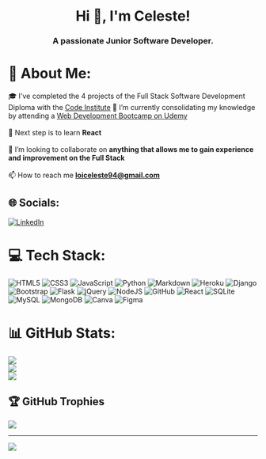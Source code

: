 <h1 align="center">Hi 👋, I'm Celeste!</h1>
<h3 align="center">A passionate Junior Software Developer.</h3>

# 💫 About Me:
🎓 I've completed the 4 projects of the Full Stack Software Development Diploma with the [Code Institute](https://codeinstitute.net/)
🔭 I’m currently consolidating my knowledge by attending a [Web Development Bootcamp on Udemy](https://www.udemy.com/course/the-complete-web-development-bootcamp/)<br><br>
🌱 Next step is to learn **React**<br><br>👯 I’m looking to collaborate on **anything that allows me to gain experience and improvement on the Full Stack**<br><br>📫 How to reach me **loiceleste94@gmail.com**


## 🌐 Socials:
[![LinkedIn](https://img.shields.io/badge/LinkedIn-%230077B5.svg?logo=linkedin&logoColor=white)](https://linkedin.com/in/https://www.linkedin.com/in/celeste-loi-73870a254/) 

# 💻 Tech Stack:
![HTML5](https://img.shields.io/badge/html5-%23E34F26.svg?style=for-the-badge&logo=html5&logoColor=white) ![CSS3](https://img.shields.io/badge/css3-%231572B6.svg?style=for-the-badge&logo=css3&logoColor=white) ![JavaScript](https://img.shields.io/badge/javascript-%23323330.svg?style=for-the-badge&logo=javascript&logoColor=%23F7DF1E) ![Python](https://img.shields.io/badge/python-3670A0?style=for-the-badge&logo=python&logoColor=ffdd54) ![Markdown](https://img.shields.io/badge/markdown-%23000000.svg?style=for-the-badge&logo=markdown&logoColor=white) ![Heroku](https://img.shields.io/badge/heroku-%23430098.svg?style=for-the-badge&logo=heroku&logoColor=white) ![Django](https://img.shields.io/badge/django-%23092E20.svg?style=for-the-badge&logo=django&logoColor=white) ![Bootstrap](https://img.shields.io/badge/bootstrap-%23563D7C.svg?style=for-the-badge&logo=bootstrap&logoColor=white) ![Flask](https://img.shields.io/badge/flask-%23000.svg?style=for-the-badge&logo=flask&logoColor=white) ![jQuery](https://img.shields.io/badge/jquery-%230769AD.svg?style=for-the-badge&logo=jquery&logoColor=white) ![NodeJS](https://img.shields.io/badge/node.js-6DA55F?style=for-the-badge&logo=node.js&logoColor=white) ![GitHub](https://img.shields.io/badge/GitHub-%23121011.svg?style=for-the-badge&logo=github&logoColor=white) ![React](https://img.shields.io/badge/react-%2320232a.svg?style=for-the-badge&logo=react&logoColor=%2361DAFB) ![SQLite](https://img.shields.io/badge/sqlite-%2307405e.svg?style=for-the-badge&logo=sqlite&logoColor=white) ![MySQL](https://img.shields.io/badge/mysql-%2300f.svg?style=for-the-badge&logo=mysql&logoColor=white) ![MongoDB](https://img.shields.io/badge/MongoDB-%234ea94b.svg?style=for-the-badge&logo=mongodb&logoColor=white) ![Canva](https://img.shields.io/badge/Canva-%2300C4CC.svg?style=for-the-badge&logo=Canva&logoColor=white) 	![Figma](https://img.shields.io/badge/figma-%23F24E1E.svg?style=for-the-badge&logo=figma&logoColor=white)
# 📊 GitHub Stats:
![](https://github-readme-stats.vercel.app/api?username=lestece&theme=maroongold&hide_border=false&include_all_commits=true&count_private=true)<br/>
![](https://github-readme-streak-stats.herokuapp.com/?user=lestece&theme=maroongold&hide_border=false)<br/>
![](https://github-readme-stats.vercel.app/api/top-langs/?username=lestece&theme=maroongold&hide_border=false&include_all_commits=true&count_private=true&layout=compact)

## 🏆 GitHub Trophies
![](https://github-profile-trophy.vercel.app/?username=lestece&theme=juicyfresh&no-frame=false&no-bg=false&margin-w=4)

---
[![](https://visitcount.itsvg.in/api?id=lestece&icon=1&color=2)](https://visitcount.itsvg.in)

<!-- Proudly created with GPRM ( https://gprm.itsvg.in ) -->
